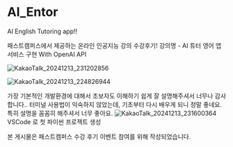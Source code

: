 # AI_Entor
AI English Tutoring app!!

패스트캠퍼스에서 제공하는 온라인 인공지능 강의 수강후기!
강의명 - AI 튜터 영어 앱 서비스 구현 With OpenAI API

![KakaoTalk_20241213_231202856](https://github.com/user-attachments/assets/fe4c7d50-d72f-46b9-8e59-20b5319ed3e7)

![KakaoTalk_20241213_224826944](https://github.com/user-attachments/assets/60132822-ae12-44fe-80b0-51b38a147e61)

가장 기본적인 개발환경에 대해서 초보자도 이해하기 쉽게 잘 설명해주셔서 너무나 감사합니다..
터미널 사용법이 익숙하지 않았는데, 기초부터 다시 배우게 되니 정말 좋네요. 특히 설명을 꼼꼼히 해주셔서 너무 좋아요.
![KakaoTalk_20241213_231600364](https://github.com/user-attachments/assets/2a2fd893-1bed-4a9c-bb53-743f314204ef)
VSCode 로 첫 파이썬 프로젝트 생성



본 게시물은 패스트캠퍼스 수강 후기 이벤트 참여를 위해 작성되었습니다.

